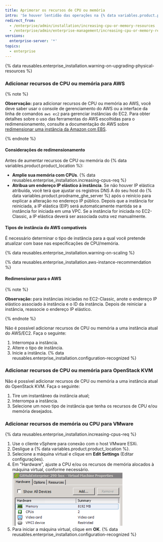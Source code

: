 ```yaml
---
title: Aprimorar os recursos de CPU ou memória
intro: 'Se houver lentidão das operações na {% data variables.product.product_location_enterprise %}, pode ser necessário adicionar recursos de CPU ou memória.'
redirect_from:
  - /enterprise/admin/installation/increasing-cpu-or-memory-resources
  - /enterprise/admin/enterprise-management/increasing-cpu-or-memory-resources
versions:
  enterprise-server: '*'
topics:
  - enterprise
---
```


{% data reusables.enterprise_installation.warning-on-upgrading-physical-resources %}

### Adicionar recursos de CPU ou memória para AWS

{% note %}

**Observação:** para adicionar recursos de CPU ou memória ao AWS, você deve saber usar o console de gerenciamento do AWS ou a interface da linha de comandos `aws ec2` para gerenciar instâncias do EC2. Para obter detalhes sobre o uso das ferramentas do AWS escolhidas para o redimensionamento, consulte a documentação do AWS sobre [redimensionar uma instância da Amazon com EBS](https://docs.aws.amazon.com/AWSEC2/latest/UserGuide/ec2-instance-resize.html).

{% endnote %}

#### Considerações de redimensionamento

Antes de aumentar recursos de CPU ou memória do {% data variables.product.product_location %}:

- **Amplie sua memória com CPUs**. {% data reusables.enterprise_installation.increasing-cpus-req %}
- **Atribua um endereço IP elástico à instância**. Se não houver IP elástica atribuída, você terá que ajustar os registros DNS A do seu host do {% data variables.product.prodname_ghe_server %} após o reinício para explicar a alteração no endereço IP público. Depois que a instância for reiniciada, a IP elástica (EIP) será automaticamente mantida se a instância for iniciada em uma VPC. Se a instância for iniciada no EC2-Classic, a IP elástica deverá ser associada outra vez manualmente.

#### Tipos de instância do AWS compatíveis

É necessário determinar o tipo de instância para a qual você pretende atualizar com base nas especificações de CPU/memória.

{% data reusables.enterprise_installation.warning-on-scaling %}

{% data reusables.enterprise_installation.aws-instance-recommendation %}

#### Redimensionar para o AWS

{% note %}

**Observação:** para instâncias iniciadas no EC2-Classic, anote o endereço IP elástico associado à instância e o ID da instância. Depois de reiniciar a instância, reassocie o endereço IP elástico.

{% endnote %}

Não é possível adicionar recursos de CPU ou memória a uma instância atual do AWS/EC2. Faça o seguinte:

1. Interrompa a instância.
2. Altere o tipo de instância.
3. Inicie a instância.
{% data reusables.enterprise_installation.configuration-recognized %}

### Adicionar recursos de CPU ou memória para OpenStack KVM

Não é possível adicionar recursos de CPU ou memória a uma instância atual do OpenStack KVM. Faça o seguinte:

1. Tire um instantâneo da instância atual;
2. Interrompa a instância.
3. Selecione um novo tipo de instância que tenha os recursos de CPU e/ou memória desejados.

### Adicionar recursos de memória ou CPU para VMware

{% data reusables.enterprise_installation.increasing-cpus-req %}

1. Use o cliente vSphere para conexão com o host VMware ESXi.
2. Desligue a {% data variables.product.product_location %}.
3. Selecione a máquina virtual e clique em **Edit Settings** (Editar configurações).
4. Em "Hardware", ajuste a CPU e/ou os recursos de memória alocados à máquina virtual, conforme necessário. ![Recursos de configuração VMware](/assets/images/enterprise/vmware/vsphere-hardware-tab.png)
5. Para iniciar a máquina virtual, clique em **OK**.
{% data reusables.enterprise_installation.configuration-recognized %}
